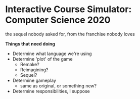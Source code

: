 # Interactive Course Simulator: Computer Science 2020

the sequel nobody asked for, from the franchise nobody loves

**Things that need doing**
- Determine what language we're using
- Determine 'plot' of the game
    - Remake?
    - Reimagining?
    - Sequel?
- Determine gameplay
    - same as original, or something new?
- Determine responsibilities, I suppose